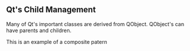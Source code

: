 ## Qt's Child Management

Many of Qt's important classes are derived from QObject. QObject's can have parents and children.

This is an example of a composite patern



